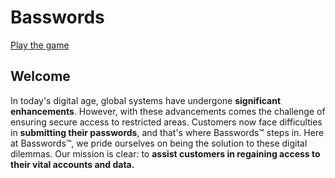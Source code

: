 # Basswords

[Play the game](https://basswords.vercel.app/)

## Welcome

In today's digital age, global systems have undergone **significant enhancements**. However, with these advancements comes the challenge of ensuring secure access to restricted areas. Customers now face difficulties in **submitting their passwords**, and that's where Basswords™ steps in. Here at Basswords™, we pride ourselves on being the solution to these digital dilemmas.
Our mission is clear: to **assist customers in regaining access to their vital accounts and data.**
